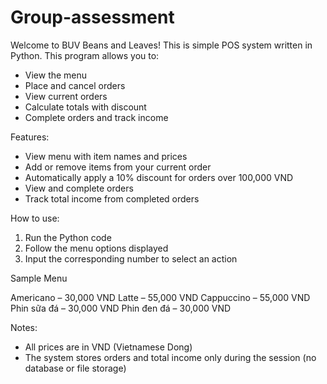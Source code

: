 # Group-assessment

Welcome to BUV Beans and Leaves!
This is simple POS system written in Python.
This program allows you to:

- View the menu
- Place and cancel orders
- View current orders
- Calculate totals with discount
- Complete orders and track income

Features:

- View menu with item names and prices
- Add or remove items from your current order
- Automatically apply a 10% discount for orders over 100,000 VND
- View and complete orders
- Track total income from completed orders

How to use:

1. Run the Python code
2. Follow the menu options displayed
3. Input the corresponding number to select an action


Sample Menu

Americano – 30,000 VND
Latte – 55,000 VND
Cappuccino – 55,000 VND
Phin sữa đá – 30,000 VND
Phin đen đá – 30,000 VND

Notes:
- All prices are in VND (Vietnamese Dong)
- The system stores orders and total income only during the session (no database or file storage)
